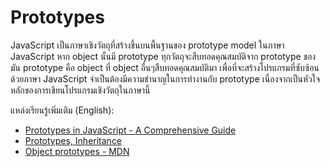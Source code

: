 # Prototypes

JavaScript เป็นภาษาเชิงวัตถุที่สร้างขึ้นบนพื้นฐานของ prototype model ในภาษา JavaScript หาก object นั้นมี prototype ทุกวัตถุจะสืบทอดคุณสมบัติจาก prototype ของมัน prototype คือ object ที่ object อื่นๆสืบทอดคุณสมบัติมา เพื่อที่จะสร้างโปรแกรมที่ซับซ้อนด้วยภาษา JavaScript จำเป็นต้องมีความชำนาญในการทำงานกับ prototype เนื่องจากเป็นหัวใจหลักของการเขียนโปรแกรมเชิงวัตถุในภาษานี้

แหล่งเรียนรู้เพิ่มเติม (English):

- [Prototypes in JavaScript - A Comprehensive Guide](https://www.codeguage.com/courses/js/objects-prototypes)
- [Prototypes, Inheritance](https://javascript.info/prototypes)
- [Object prototypes - MDN](https://developer.mozilla.org/en-US/docs/Learn/JavaScript/Objects/Object_prototypes)
